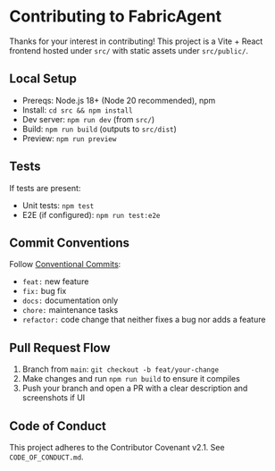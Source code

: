# Contributing to FabricAgent

Thanks for your interest in contributing! This project is a Vite + React frontend hosted under `src/` with static assets under `src/public/`.

## Local Setup

- Prereqs: Node.js 18+ (Node 20 recommended), npm
- Install: `cd src && npm install`
- Dev server: `npm run dev` (from `src/`)
- Build: `npm run build` (outputs to `src/dist`)
- Preview: `npm run preview`

## Tests

If tests are present:

- Unit tests: `npm test`
- E2E (if configured): `npm run test:e2e`

## Commit Conventions

Follow [Conventional Commits](https://www.conventionalcommits.org/):

- `feat:` new feature
- `fix:` bug fix
- `docs:` documentation only
- `chore:` maintenance tasks
- `refactor:` code change that neither fixes a bug nor adds a feature

## Pull Request Flow

1. Branch from `main`: `git checkout -b feat/your-change`
2. Make changes and run `npm run build` to ensure it compiles
3. Push your branch and open a PR with a clear description and screenshots if UI

## Code of Conduct

This project adheres to the Contributor Covenant v2.1. See `CODE_OF_CONDUCT.md`.

